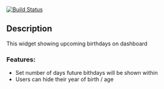 [![Build Status](https://travis-ci.org/humhub/humhub-modules-birthday.svg?branch=master)](https://travis-ci.org/humhub/humhub-modules-birthday)

## Description

This widget showing upcoming birthdays on dashboard

### Features:

- Set number of days future bithdays will be shown within
- Users can hide their year of birth / age</li></ul>
